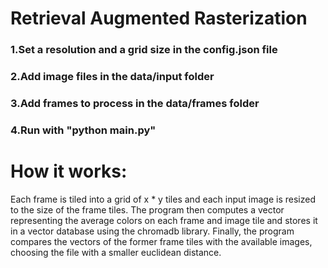 # Retrieval Augmented Rasterization 

<h3>1.Set a resolution and a grid size in the config.json file</h3>
<h3>2.Add image files in the data/input folder</h3>
<h3>3.Add frames to process in the data/frames folder</h3>
<h3>4.Run with "python main.py"</h3>

# How it works:

Each frame is tiled into a grid of x * y tiles and each input image is resized to the size of the frame tiles. The program then computes a vector representing the average colors on each frame and image tile and stores it in a vector database using the chromadb library. Finally, the program compares the vectors of the former frame tiles with the available images, choosing the file with a smaller euclidean distance.
